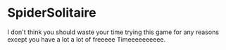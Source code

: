 # SpiderSolitaire
I don't think you should waste your time trying this game for any reasons except you have a lot a lot of freeeee Timeeeeeeeeee.
